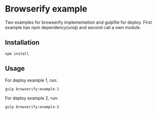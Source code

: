 
Browserify example
===================
Two examples for browserify implementation and gulpfile for deploy. First example has npm dependency(uniq) and second call a own module.


Installation
------------

    npm install

Usage
-----

For deploy example 1, run:

    gulp browserify:example-1

For deploy example 2, run:

    gulp browserify:example-2

